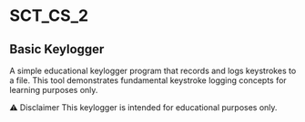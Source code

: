 # SCT_CS_2

## Basic Keylogger
 A simple educational keylogger program that records and logs keystrokes to a file. This tool demonstrates fundamental keystroke logging concepts for learning purposes only.

 ⚠️ Disclaimer
 This keylogger is intended for educational purposes only.
